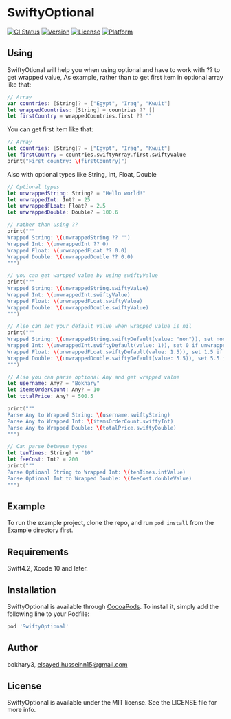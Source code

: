 # SwiftyOptional

[![CI Status](https://img.shields.io/travis/bokhary3/SwiftyOptional.svg?style=flat)](https://travis-ci.org/bokhary3/SwiftyOptional)
[![Version](https://img.shields.io/cocoapods/v/SwiftyOptional.svg?style=flat)](https://cocoapods.org/pods/SwiftyOptional)
[![License](https://img.shields.io/cocoapods/l/SwiftyOptional.svg?style=flat)](https://cocoapods.org/pods/SwiftyOptional)
[![Platform](https://img.shields.io/cocoapods/p/SwiftyOptional.svg?style=flat)](https://cocoapods.org/pods/SwiftyOptional)

## Using
SwiftyOtional will help you when using optional and have to work with ?? to get wrapped value,
As example,  rather than to get first item in optional array like that: 

```swift
// Array
var countries: [String]? = ["Egypt", "Iraq", "Kwuit"]
let wrappedCountries: [String] = countries ?? []
let firstCountry = wrappedCountries.first ?? ""
```
You can get first item like that:
```swift
// Array
let countries: [String]? = ["Egypt", "Iraq", "Kwuit"]
let firstCountry = countries.swiftyArray.first.swiftyValue
print("First country: \(firstCountry)")
```

Also with optional types like String, Int, Float, Double
```swift
// Optional types
let unwrappedString: String? = "Hello world!"
let unwrappedInt: Int? = 25
let unwrappedFLoat: Float? = 2.5
let unwrappedDouble: Double? = 100.6

// rather than using ??
print("""
Wrapped String: \(unwrappedString ?? "")
Wrapped Int: \(unwrappedInt ?? 0)
Wrapped Float: \(unwrappedFLoat ?? 0.0)
Wrapped Double: \(unwrappedDouble ?? 0.0)
""")

// you can get warpped value by using swiftyValue
print("""
Wrapped String: \(unwrappedString.swiftyValue)
Wrapped Int: \(unwrappedInt.swiftyValue)
Wrapped Float: \(unwrappedFLoat.swiftyValue)
Wrapped Double: \(unwrappedDouble.swiftyValue)
""")

// Also can set your default value when wrapped value is nil
print("""
Wrapped String: \(unwrappedString.swiftyDefault(value: "non")), set non if unwrappedString is nil
Wrapped Int: \(unwrappedInt.swiftyDefault(value: 1)), set 0 if unwrappedInt is nil
Wrapped Float: \(unwrappedFLoat.swiftyDefault(value: 1.5)), set 1.5 if unwrappedFLoat is nil
Wrapped Double: \(unwrappedDouble.swiftyDefault(value: 5.5)), set 5.5 if unwrappedDouble is nil
""")

// Also you can parse optional Any and get wrapped value
let username: Any? = "Bokhary"
let itemsOrderCount: Any? = 10
let totalPrice: Any? = 500.5

print("""
Parse Any to Wrapped String: \(username.swiftyString)
Parse Any to Wrapped Int: \(itemsOrderCount.swiftyInt)
Parse Any to Wrapped Double: \(totalPrice.swiftyDouble)
""")

// Can parse between types
let tenTimes: String? = "10"
let feeCost: Int? = 200
print("""
Parse Optioanl String to Wrapped Int: \(tenTimes.intValue)
Parse Optional Int to Wrapped Double: \(feeCost.doubleValue)
""")

```

## Example
To run the example project, clone the repo, and run `pod install` from the Example directory first.

## Requirements
Swift4.2, Xcode 10 and later.

## Installation
SwiftyOptional is available through [CocoaPods](https://cocoapods.org). To install
it, simply add the following line to your Podfile:

```ruby
pod 'SwiftyOptional'
```

## Author

bokhary3, elsayed.husseinn15@gmail.com

## License

SwiftyOptional is available under the MIT license. See the LICENSE file for more info.
